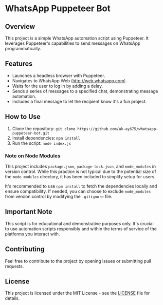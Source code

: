 # WhatsApp Puppeteer Bot

## Overview

This project is a simple WhatsApp automation script using Puppeteer. It leverages Puppeteer's capabilities to send messages on WhatsApp programmatically.

## Features

- Launches a headless browser with Puppeteer.
- Navigates to WhatsApp Web (http://web.whatsapp.com).
- Waits for the user to log in by adding a delay.
- Sends a series of messages to a specified chat, demonstrating message automation.
- Includes a final message to let the recipient know it's a fun project.

## How to Use

1. Clone the repository: `git clone https://github.com/ak-ay675/whatsapp-puppeteer-bot.git`
2. Install dependencies: `npm install`
3. Run the script: `node index.js`

### Note on Node Modules

This project includes `package.json`, `package-lock.json`, and `node_modules` in version control. While this practice is not typical due to the potential size of the `node_modules` directory, it has been included to simplify setup for users.

It's recommended to use `npm install` to fetch the dependencies locally and ensure compatibility. If needed, you can choose to exclude `node_modules` from version control by modifying the `.gitignore` file.

## Important Note

This script is for educational and demonstrative purposes only. It's crucial to use automation scripts responsibly and within the terms of service of the platforms you interact with.

## Contributing

Feel free to contribute to the project by opening issues or submitting pull requests.

## License

This project is licensed under the MIT License - see the [LICENSE](LICENSE) file for details.
